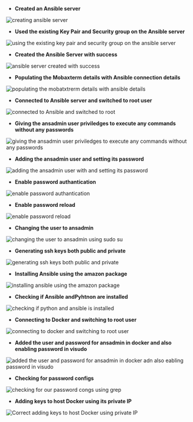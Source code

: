 - **Created an Ansible server**

![creating ansible server](https://github.com/titusnangitech/Implemented-CI-CD-pipeline-devops-project/assets/128609800/3116efd7-90b7-4778-9b22-8f5dc74ad6ac)

- **Used the existing Key Pair and Security group on the Ansible server**


![using the existing key pair and security group on the ansible server](https://github.com/titusnangitech/Implemented-CI-CD-pipeline-devops-project/assets/128609800/308d78c2-d12a-4cab-a817-aa54532dc6af)

- **Created the Ansible Server with success**
  
![ansible server created with success](https://github.com/titusnangitech/Implemented-CI-CD-pipeline-devops-project/assets/128609800/762f8fee-5708-459e-a52d-de0ceecbcafd)

- **Populating the Mobaxterm details with Ansible connection details**

  
![populating the mobatxtrerm details with ansible details](https://github.com/titusnangitech/Implemented-CI-CD-pipeline-devops-project/assets/128609800/3ec77aa1-5dec-41c2-a9af-131f109fe78e)


- **Connected to Ansible server and switched to root user**

  
![connected to Ansible and switched to root](https://github.com/titusnangitech/Implemented-CI-CD-pipeline-devops-project/assets/128609800/7eea27a4-7b2a-4cb2-b0f8-7684033122f0)

- **Giving the ansadmin user priviledges to execute any commands without any passwords**

  
![giving the ansadmin user priviledges to execute any commands without any passwords](https://github.com/titusnangitech/Implemented-CI-CD-pipeline-devops-project/assets/128609800/db682892-0829-4708-9ad7-e04328c0e381)

- **Adding the ansadmin user and setting its password**
  
![adding the ansadmin user with and setting its password](https://github.com/titusnangitech/Implemented-CI-CD-pipeline-devops-project/assets/128609800/3eb20282-9293-4e7a-aaa0-44f2fe351a37)

- **Enable password authantication**

  
![enable password authantication](https://github.com/titusnangitech/Implemented-CI-CD-pipeline-devops-project/assets/128609800/566b8d33-3fcb-49e9-8d62-95b2ccb623ac)

- **Enable password reload**

  
![enable password reload](https://github.com/titusnangitech/Implemented-CI-CD-pipeline-devops-project/assets/128609800/678f6774-a686-4abc-9bad-905ad93bb81b)

- **Changing the user to ansadmin**

  
![changing the user to ansadmin using sudo su](https://github.com/titusnangitech/Implemented-CI-CD-pipeline-devops-project/assets/128609800/4c8d0925-a205-4941-91e4-e575af46ad3d)

- **Generating ssh keys both public and private**

  
![generating ssh keys both public and private](https://github.com/titusnangitech/Implemented-CI-CD-pipeline-devops-project/assets/128609800/6c7a322f-bab2-466e-a4d1-f1998313f5c8)

- **Installing Ansible using the amazon package**

  
![installing ansible using the amazon package](https://github.com/titusnangitech/Implemented-CI-CD-pipeline-devops-project/assets/128609800/8fcd5abe-5a5b-419a-979c-bb79763af68d)


- **Checking if Ansible andPyhtnon are installed**

  
![checking if python and ansible is installed](https://github.com/titusnangitech/Implemented-CI-CD-pipeline-devops-project/assets/128609800/23c720e1-52f8-4984-98fc-a657ee1f9e3f)


- **Connecting to Docker and switching to root user**

  
![connecting to docker and switching to root user](https://github.com/titusnangitech/Implemented-CI-CD-pipeline-devops-project/assets/128609800/2fdbb096-6221-4f72-8678-73453e27d6ed)

- **Added the user and password for ansadmin in docker and also enabling password in visudo**

  
![added the user and password for ansadmin in docker adn also eabling password in visudo](https://github.com/titusnangitech/Implemented-CI-CD-pipeline-devops-project/assets/128609800/442ee924-8bb9-49d7-a360-be3a82e72c8d)

- **Checking for password configs**

  
![checking for our password congs using grep](https://github.com/titusnangitech/Implemented-CI-CD-pipeline-devops-project/assets/128609800/ec6d9dc7-5d20-479d-8a8f-dcf722500374)


- **Adding keys to host Docker using its private IP**

![Correct adding keys to host Docker using private IP](https://github.com/titusnangitech/Implemented-CI-CD-pipeline-devops-project/assets/128609800/e5c71480-224f-432f-be10-201481ca9b2a)

